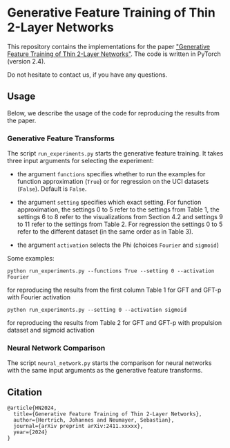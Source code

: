 # Generative Feature Training of Thin 2-Layer Networks

This repository contains the implementations for the paper ["Generative Feature Training of Thin 2-Layer Networks"](https://arxiv.org/abs/2411.xxxxx). The code is written in PyTorch (version 2.4).

Do not hesitate to contact us, if you have any questions.

## Usage

Below, we describe the usage of the code for reproducing the results from the paper.

### Generative Feature Transforms

The script `run_experiments.py` starts the generative feature training. It takes three input arguments for selecting the experiment:

- the argument `functions` specifies whether to run the examples for function approximation (`True`) or for regression on the UCI datasets (`False`). Default is `False`.

- the argument `setting` specifies which exact setting. For function approximation, the settings 0 to 5 refer to the settings from
Table 1, the settings 6 to 8 refer to the visualizations from Section 4.2 and settings 9 to 11 refer to the settings from Table 2.
For regression the settings 0 to 5 refer to the different dataset (in the same order as in Table 3).

- the argument `activation` selects the Phi (choices `Fourier` and `sigmoid`)

Some examples:

```
python run_experiments.py --functions True --setting 0 --activation Fourier
```
for reproducing the results from the first column Table 1 for GFT and GFT-p with Fourier activation

```
python run_experiments.py --setting 0 --activation sigmoid
```
for reproducing the results from Table 2 for GFT and GFT-p with propulsion dataset and sigmoid activation

### Neural Network Comparison

The script `neural_network.py` starts the comparison for neural networks with the same input arguments as the generative feature transforms.


## Citation

```
@article{HN2024,
  title={Generative Feature Training of Thin 2-Layer Networks},
  author={Hertrich, Johannes and Neumayer, Sebastian},
  journal={arXiv preprint arXiv:2411.xxxxx},
  year={2024}
}
```
